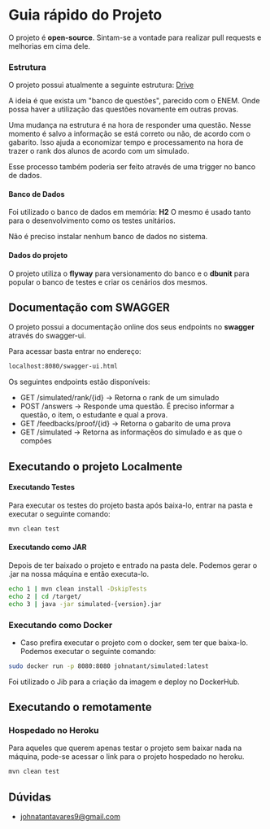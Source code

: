 # Guia rápido do Projeto

O projeto é **open-source**. Sintam-se a vontade para realizar pull requests e melhorias em cima dele.

### Estrutura

O projeto possui atualmente a seguinte estrutura: [Drive](https://drive.google.com/file/d/1pezjOINmsVlKRo3pRps8Xc76OCspCgjD/view?usp=sharing)

A ideia é que exista um "banco de questões", parecido com o ENEM. Onde possa haver a utilização das questões novamente em outras provas.

Uma mudança na estrutura é na hora de responder uma questão. Nesse momento é salvo a informação se está correto ou não, de acordo com o gabarito.
Isso ajuda a economizar tempo e processamento na hora de trazer o rank dos alunos de acordo com um simulado.

Esse processo também poderia ser feito através de uma trigger no banco de dados.


#### Banco de Dados

Foi utilizado o banco de dados em memória: **H2**
O mesmo é usado tanto para o desenvolvimento como os testes unitários.

Não é preciso instalar nenhum banco de dados no sistema.

#### Dados do projeto

O projeto utiliza o **flyway** para versionamento do banco e o **dbunit** para popular o banco de testes e criar os cenários dos mesmos.


## Documentação com SWAGGER

O projeto possui a documentação online dos seus endpoints no **swagger** através do swagger-ui.

Para acessar basta entrar no endereço:

```txt
localhost:8080/swagger-ui.html
```
Os seguintes endpoints estão disponíveis:

* GET /simulated/rank/{id} -> Retorna o rank de um simulado
* POST /answers -> Responde uma questão. É preciso informar a questão, o item, o estudante e qual a prova.
* GET /feedbacks/proof/{id} -> Retorna o gabarito de uma prova
* GET /simulated -> Retorna as informaçẽos do simulado e as que o compões

## Executando o projeto Localmente

#### Executando Testes

Para executar os testes do projeto basta após baixa-lo, entrar na pasta e executar o seguinte comando:

```txt
mvn clean test
```

#### Executando como JAR

Depois de ter baixado o projeto e entrado na pasta dele. Podemos gerar o .jar na nossa máquina e então executa-lo.

```bash
echo 1 | mvn clean install -DskipTests
echo 2 | cd /target/
echo 3 | java -jar simulated-{version}.jar
```


### Executando como Docker

* Caso prefira executar o projeto com o docker, sem ter que baixa-lo. Podemos executar o seguinte comando:

```bash
sudo docker run -p 8080:8080 johnatant/simulated:latest
```

Foi utilizado o Jib para a criação da imagem e deploy no DockerHub.

## Executando o remotamente

### Hospedado no Heroku

Para aqueles que querem apenas testar o projeto sem baixar nada na máquina, pode-se acessar o link para o projeto hospedado no heroku.

```txt
mvn clean test
```

## Dúvidas

* johnatantavares9@gmail.com